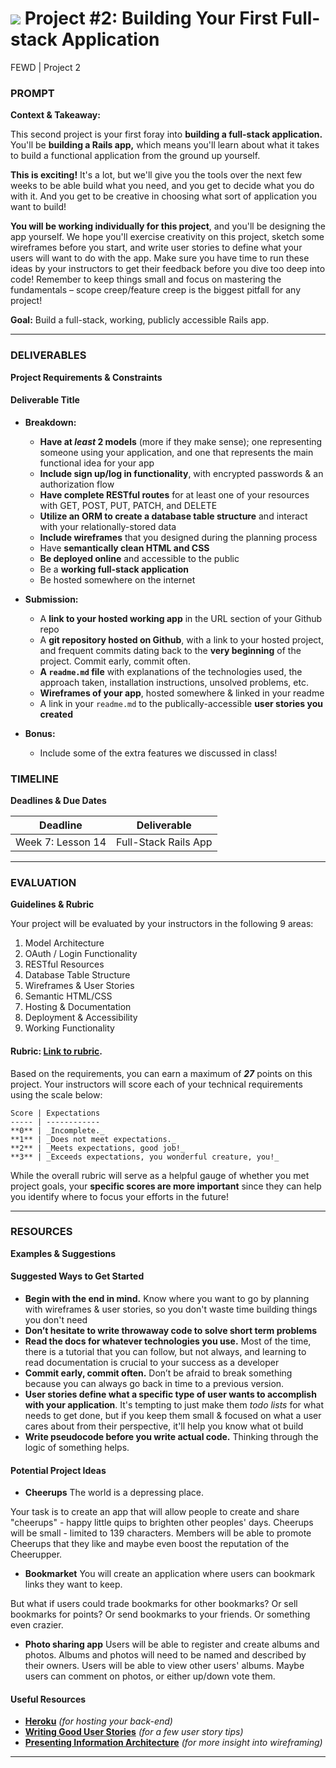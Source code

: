 # ![](https://ga-dash.s3.amazonaws.com/production/assets/logo-9f88ae6c9c3871690e33280fcf557f33.png) Project #2: Building Your First Full-stack Application
FEWD | Project 2

### PROMPT
**Context & Takeaway:**

This second project is your first foray into **building a full-stack application.** You'll be **building a Rails app,** which means you'll learn about what it takes to build a functional application from the ground up yourself.

**This is exciting!** It's a lot, but we'll give you the tools over the next few weeks to be able build what you need, and you get to decide what you do with it. And you get to be creative in choosing what sort of application you want to build!

**You will be working individually for this project**, and you'll be designing the app yourself. We hope you'll exercise creativity on this project, sketch some wireframes before you start, and write user stories to define what your users will want to do with the app. Make sure you have time to run these ideas by your instructors to get their feedback before you dive too deep into code! Remember to keep things small and focus on mastering the fundamentals – scope creep/feature creep is the biggest pitfall for any project!

**Goal:** Build a full-stack, working, publicly accessible Rails app.

---
### DELIVERABLES
**Project Requirements & Constraints**

#### Deliverable Title

- **Breakdown:**
  * **Have at _least_ 2 models** (more if they make sense); one representing someone using your application, and one that represents the main functional idea for your app
  * **Include sign up/log in functionality**, with encrypted passwords & an authorization flow
  * **Have complete RESTful routes** for at least one of your resources with GET, POST, PUT, PATCH, and DELETE
  * **Utilize an ORM to create a database table structure** and interact with your relationally-stored data
  * **Include wireframes** that you designed during the planning process
  * Have **semantically clean HTML and CSS**
  * **Be deployed online** and accessible to the public
  * Be a **working full-stack application**
  * Be hosted somewhere on the internet

- **Submission:**
    - A **link to your hosted working app** in the URL section of your Github repo
    - A **git repository hosted on Github**, with a link to your hosted project,  and frequent commits dating back to the **very beginning** of the project. Commit early, commit often.
    - **A ``readme.md`` file** with explanations of the technologies used, the approach taken, installation instructions, unsolved problems, etc.
    - **Wireframes of your app**, hosted somewhere & linked in your readme
    - A link in your ``readme.md`` to the publically-accessible **user stories you created**

- **Bonus:** 
    - Include some of the extra features we discussed in class!

### TIMELINE
**Deadlines & Due Dates**

| Deadline | Deliverable|
|:-:|---|
| Week 7: Lesson 14 | Full-Stack Rails App  |

---

### EVALUATION
**Guidelines & Rubric** 

Your project will be evaluated by your instructors in the following 9 areas:

1. Model Architecture
2. OAuth / Login Functionality
3. RESTful Resources
4. Database Table Structure
5. Wireframes & User Stories
6. Semantic HTML/CSS
7. Hosting & Documentation
8. Deployment & Accessibility 
9. Working Functionality

#### Rubric: [Link to rubric](#). 

Based on the requirements, you can earn a maximum of ***27*** points on this project. Your instructors will score each of your technical requirements using the scale below:

    Score | Expectations
    ----- | ------------
    **0** | _Incomplete._
    **1** | _Does not meet expectations._
    **2** | _Meets expectations, good job!_
    **3** | _Exceeds expectations, you wonderful creature, you!_

While the overall rubric will serve as a helpful gauge of whether you met project goals, your __specific scores are more important__ since they can help you identify where to focus your efforts in the future!

---

### RESOURCES
**Examples & Suggestions**

#### Suggested Ways to Get Started

* **Begin with the end in mind.** Know where you want to go by planning with wireframes & user stories, so you don't waste time building things you don't need
* **Don’t hesitate to write throwaway code to solve short term problems**
* **Read the docs for whatever technologies you use.** Most of the time, there is a tutorial that you can follow, but not always, and learning to read documentation is crucial to your success as a developer
* **Commit early, commit often.** Don’t be afraid to break something because you can always go back in time to a previous version.
* **User stories define what a specific type of user wants to accomplish with your application**. It's tempting to just make them _todo lists_ for what needs to get done, but if you keep them small & focused on what a user cares about from their perspective, it'll help you know what ot build
* **Write pseudocode before you write actual code.** Thinking through the logic of something helps.


#### Potential Project Ideas

- **Cheerups**
The world is a depressing place.

Your task is to create an app that will allow people to create and share "cheerups" - happy little quips to brighten other peoples' days. Cheerups will be small - limited to 139 characters. Members will be able to promote Cheerups that they like and maybe even boost the reputation of the Cheerupper.

- **Bookmarket**
You will create an application where users can bookmark links they want to keep.

But what if users could trade bookmarks for other bookmarks? Or sell bookmarks for points? Or send bookmarks to your friends. Or something even crazier.

- **Photo sharing app**
Users will be able to register and create albums and photos. Albums and photos will need to be named and described by their owners. Users will be able to view other users' albums. Maybe users can comment on photos, or either up/down vote them.


#### Useful Resources

* **[Heroku](http://www.heroku.com)** _(for hosting your back-end)_
* **[Writing Good User Stories](http://www.mariaemerson.com/user-stories/)** _(for a few user story tips)_
* **[Presenting Information Architecture](http://webstyleguide.com/wsg3/3-information-architecture/4-presenting-information.html)** _(for more insight into wireframing)_

---
